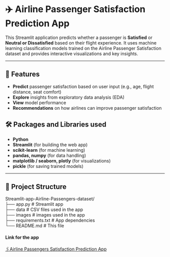# ✈️ Airline Passenger Satisfaction Prediction App

This Streamlit application predicts whether a passenger is **Satisfied** or **Neutral or Dissatisfied** based on their flight experience. It uses machine learning classification models trained on the Airline Passenger Satisfaction dataset and provides interactive visualizations and key insights.

---

## 🚀 Features

- **Predict** passenger satisfaction based on user input (e.g., age, flight distance, seat comfort)
- **Explore** insights from exploratory data analysis (EDA)
- **View** model performance 
- **Recommendations** on how airlines can improve passenger satisfaction


## 🛠️ Packages and Libraries used

- **Python**
- **Streamlit** (for building the web app)
- **scikit-learn** (for machine learning)
- **pandas, numpy** (for data handling)
- **matplotlib / seaborn, plotly** (for visualizations)
- **pickle** (for saving trained models)

---
## 📂 Project Structure
Streamlit-app-Airline-Passengers-dataset/                                                                                                                                                           
├── app.py # Streamlit app                                                                 
├── data   # CSV files used in the app                                    
├── images  # images used in the app                                               
├── requirements.txt # App dependencies                   
└── README.md # This file                                 

#### Link for the app 
[🖇️Airline Passengers Satisfaction Prediction App](https://app-app-airline-passengers-dataset-ryfrcawnzsp5xlmrrqkuko.streamlit.app/)
